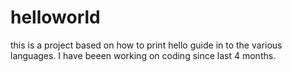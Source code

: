 # helloworld
this is a project based on how to print hello guide in to the various languages.
I have beeen working on coding since last 4 months.
